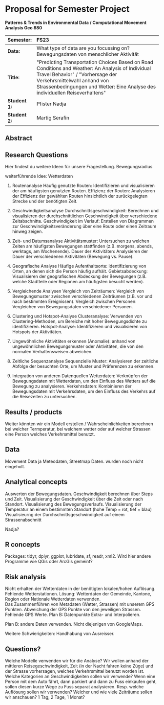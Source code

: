 # Proposal for Semester Project


<!-- 
Please render a pdf version of this Markdown document with the command below (in your bash terminal) and push this file to Github

quarto render Readme.md --to pdf
-->

**Patterns & Trends in Environmental Data / Computational Movement
Analysis Geo 880**

| Semester:      | FS23                                     |
|:---------------|:---------------------------------------- |
| **Data:**      | What type of data are you focussing on? Bewegungsdaten von menschlicher Aktivität  |
| **Title:**     | "Predicting Transportation Choices Based on Road Conditions and Weather: An Analysis of Individual Travel Behavior" / "Vorhersage der Verkehrsmittelwahl anhand von Strassenbedingungen und Wetter: Eine Analyse des individuellen Reiseverhaltens"   
| **Student 1:** | Pfister Nadja                        |
| **Student 2:** | Martig Serafin                         |

## Abstract 
<!-- (50-60 words) -->

## Research Questions
<!-- (50-60 words) -->
Hier findest du weitere Ideen für unsere Fragestellung. 
Bewegungsradius 

weiterführende Idee:
Wetterdaten 


1. Routenanalyse
    Häufig genutzte Routen: Identifizieren und visualisieren der am häufigsten genutzten Routen.
    Effizienz der Routen: Analysieren der Effizienz der gewählten Routen hinsichtlich der zurückgelegten Strecke und der benötigten Zeit.
   
2. Geschwindigkeitsanalyse
    Durchschnittsgeschwindigkeit: Berechnen und visualisieren der durchschnittlichen Geschwindigkeit über verschiedene Zeitabschnitte.
    Geschwindigkeit im Verlauf: Erstellen von Diagrammen zur Geschwindigkeitsveränderung über eine Route oder einen Zeitraum hinweg zeigen.
   
3. Zeit- und Datumsanalyse
    Aktivitätsmuster: Untersuchen zu welchen Zeiten am häufigsten Bewegungen stattfinden (z.B. morgens, abends, werktags, am Wochenende).
    Dauer der Aktivitäten: Analysieren der Dauer der verschiedenen Aktivitäten (Bewegung vs. Pause).

4. Geografische Analyse
    Häufige Aufenthaltsorte: Identifizierung von Orten, an denen sich die Person häufig aufhält.
    Gebietsabdeckung: Visualisieren der geografischen Abdeckung der Bewegungen (z.B. welche Stadtteile oder Regionen am häufigsten besucht werden).

5. Vergleichende Analysen
    Vergleich von Zeiträumen: Vergleich von Bewegungsmuster zwischen verschiedenen Zeiträumen (z.B. vor und nach bestimmten Ereignissen).
    Vergleich zwischen Personen: Vergleichen von Bewegungsdaten verschiedener Personen.

6. Clustering und Hotspot-Analyse
    Clusteranalyse: Verwenden von Clustering-Methoden, um Bereiche mit hoher Bewegungsdichte zu identifizieren.
    Hotspot-Analyse: Identifizieren und visualisieren von Hotspots der Aktivitäten.

7. Ungewöhnliche Aktivitäten erkennen (Anomalie): anhand von ungewöhnlichen Bewegungsmuster oder Aktivitäten, die von den normalen Verhaltensweisen abweichen.

8. Zeitliche Sequenzanalyse
    Sequenzielle Muster: Analysieren der zeitliche Abfolge der besuchten Orte, um Muster und Präferenzen zu erkennen.

9. Integration von anderen Datenquellen
    Wetterdaten: Verknüpfen der Bewegungsdaten mit Wetterdaten, um den Einfluss des Wetters auf die Bewegung zu analysieren.
    Verkehrsdaten: Kombinieren der Bewegungsdaten mit Verkehrsdaten, um den Einfluss des Verkehrs auf die Reisezeiten zu untersuchen.


## Results / products
<!-- What do you expect, anticipate? -->

Weiter könnten wir ein Modell erstellen / Wahrscheinlichkeiten berechnen bei welcher Termperatur, bei welchem wetter oder auf welcher Strassen eine Person welches Verkehrsmittel benutzt. 

## Data
<!-- What data will you use? 
Movement Data from Google Maps and GPS from human travel activities.
Will you require additional context data? 
Ja, Wetterdaten von Meteoschweiz: Niederschlag, Durchschnittstemperatur am Reisetag.
Daten über Strassen-, Wegnetz von Openstreetmap.

Where do you get this data from? 
Meteschweiz 
Openstreetmap Strassennetz
Kartenlayer

Do you already have all the data? -->
Movement Data ja
Meteodaten, Streetmap Daten. wurden noch nicht eingeholt. 


## Analytical concepts
<!-- Which analytical concepts will you use? What conceptual movement spaces and respective modelling approaches of trajectories will you be using? What additional spatial analysis methods will you be using? -->

Auswerten der Bewegungsdaten. Geschwindigkeit berechnen über Steps und Zeit. Visualisierung der Geschwindigkeit über die Zeit oder nach Standort. 
Visualisierung des Bewegungsverlaufs.
Visualisierung der Temperatur an einem bestimmten Standort (hohe Temp = rot, tief = blau) 
Visualisieurng der Durchschnittsgeschwindigkeit auf einem Strassenabschnitt

Nadja?

## R concepts
<!-- Which R concepts, functions, packages will you mainly use. What additional spatial analysis methods will you be using? -->
Packages: tidyr, dplyr, ggplot, lubridate, sf, readr, xml2.
Wird hier andere Programme wie QGis oder ArcGis gemeint?


## Risk analysis
<!-- What could be the biggest challenges/problems you might face? What is your plan B? -->
Nicht erhalten der Wetterdaten in der benötigten lokalen/hohen Auflösung. Fehlende Wetterstationen. Lösung: Wetterdaten der Gemeinde, Kantone, Region oder Nationale Wetterdaten verwenden.  
Das Zusammenführen von Metadaten (Wetter, Strassen) mit unserem GPS Punkten. 
Abweichung der GPS Punkte von den jeweiligen Strassen. Fehlende GPS Werte. Plan B: Datenpunkte Extra- und Interpolieren. 


Plan B: andere Daten verwenden. Nicht diejenigen von GoogleMaps. 

Weitere Schwierigkeiten: Handhabung von Ausreisser. 

## Questions? 
<!-- Which questions would you like to discuss at the coaching session? -->
Welche Modelle verwenden wir für die Analyse? 
Wir wollen anhand der mittleren Reisegeschwindigkeit, Zeit (in der Nacht fahren keine Züge) und der Strasse vorhersagen, welches Verkehrsmittel benutzt worden ist. Welche Kategorien an Geschwindigkeiten sollen wir verwende?
Wenn eine Person mit dem Auto fährt, dann parkiert und dann zu Fuss einkaufen geht, sollen diesen kurze Wege zu Fuss separat analysieren. Resp. welche Auflösung sollen wir verwenden? 
Welcher und wie viele Zeiträume sollen wir anschauen? 1 Tag, 2 Tage, 1 Monat?


